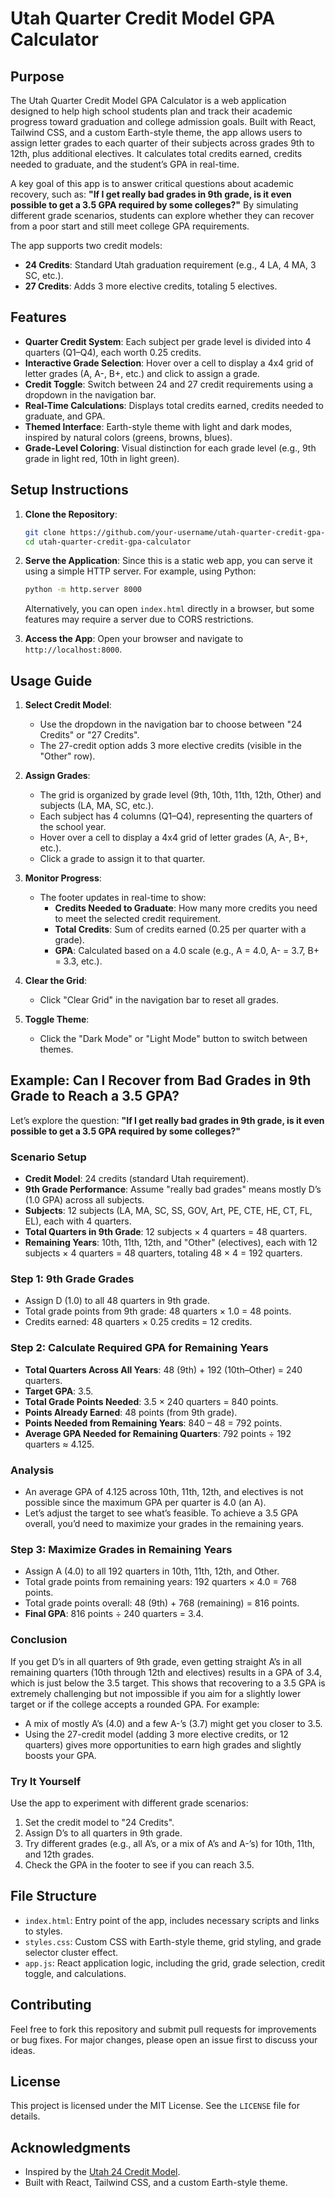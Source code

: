 # Utah Quarter Credit Model GPA Calculator

## Purpose

The Utah Quarter Credit Model GPA Calculator is a web application designed to help high school students plan and track their academic progress toward graduation and college admission goals. Built with React, Tailwind CSS, and a custom Earth-style theme, the app allows users to assign letter grades to each quarter of their subjects across grades 9th to 12th, plus additional electives. It calculates total credits earned, credits needed to graduate, and the student’s GPA in real-time.

A key goal of this app is to answer critical questions about academic recovery, such as: **"If I get really bad grades in 9th grade, is it even possible to get a 3.5 GPA required by some colleges?"** By simulating different grade scenarios, students can explore whether they can recover from a poor start and still meet college GPA requirements.

The app supports two credit models:
- **24 Credits**: Standard Utah graduation requirement (e.g., 4 LA, 4 MA, 3 SC, etc.).
- **27 Credits**: Adds 3 more elective credits, totaling 5 electives.

## Features

- **Quarter Credit System**: Each subject per grade level is divided into 4 quarters (Q1–Q4), each worth 0.25 credits.
- **Interactive Grade Selection**: Hover over a cell to display a 4x4 grid of letter grades (A, A-, B+, etc.) and click to assign a grade.
- **Credit Toggle**: Switch between 24 and 27 credit requirements using a dropdown in the navigation bar.
- **Real-Time Calculations**: Displays total credits earned, credits needed to graduate, and GPA.
- **Themed Interface**: Earth-style theme with light and dark modes, inspired by natural colors (greens, browns, blues).
- **Grade-Level Coloring**: Visual distinction for each grade level (e.g., 9th grade in light red, 10th in light green).

## Setup Instructions

1. **Clone the Repository**:
   ```bash
   git clone https://github.com/your-username/utah-quarter-credit-gpa-calculator.git
   cd utah-quarter-credit-gpa-calculator
   ```

2. **Serve the Application**:
   Since this is a static web app, you can serve it using a simple HTTP server. For example, using Python:
   ```bash
   python -m http.server 8000
   ```
   Alternatively, you can open `index.html` directly in a browser, but some features may require a server due to CORS restrictions.

3. **Access the App**:
   Open your browser and navigate to `http://localhost:8000`.

## Usage Guide

1. **Select Credit Model**:
   - Use the dropdown in the navigation bar to choose between "24 Credits" or "27 Credits".
   - The 27-credit option adds 3 more elective credits (visible in the "Other" row).

2. **Assign Grades**:
   - The grid is organized by grade level (9th, 10th, 11th, 12th, Other) and subjects (LA, MA, SC, etc.).
   - Each subject has 4 columns (Q1–Q4), representing the quarters of the school year.
   - Hover over a cell to display a 4x4 grid of letter grades (A, A-, B+, etc.).
   - Click a grade to assign it to that quarter.

3. **Monitor Progress**:
   - The footer updates in real-time to show:
     - **Credits Needed to Graduate**: How many more credits you need to meet the selected credit requirement.
     - **Total Credits**: Sum of credits earned (0.25 per quarter with a grade).
     - **GPA**: Calculated based on a 4.0 scale (e.g., A = 4.0, A- = 3.7, B+ = 3.3, etc.).

4. **Clear the Grid**:
   - Click "Clear Grid" in the navigation bar to reset all grades.

5. **Toggle Theme**:
   - Click the "Dark Mode" or "Light Mode" button to switch between themes.

## Example: Can I Recover from Bad Grades in 9th Grade to Reach a 3.5 GPA?

Let’s explore the question: **"If I get really bad grades in 9th grade, is it even possible to get a 3.5 GPA required by some colleges?"**

### Scenario Setup
- **Credit Model**: 24 credits (standard Utah requirement).
- **9th Grade Performance**: Assume "really bad grades" means mostly D’s (1.0 GPA) across all subjects.
- **Subjects**: 12 subjects (LA, MA, SC, SS, GOV, Art, PE, CTE, HE, CT, FL, EL), each with 4 quarters.
- **Total Quarters in 9th Grade**: 12 subjects × 4 quarters = 48 quarters.
- **Remaining Years**: 10th, 11th, 12th, and "Other" (electives), each with 12 subjects × 4 quarters = 48 quarters, totaling 48 × 4 = 192 quarters.

### Step 1: 9th Grade Grades
- Assign D (1.0) to all 48 quarters in 9th grade.
- Total grade points from 9th grade: 48 quarters × 1.0 = 48 points.
- Credits earned: 48 quarters × 0.25 credits = 12 credits.

### Step 2: Calculate Required GPA for Remaining Years
- **Total Quarters Across All Years**: 48 (9th) + 192 (10th–Other) = 240 quarters.
- **Target GPA**: 3.5.
- **Total Grade Points Needed**: 3.5 × 240 quarters = 840 points.
- **Points Already Earned**: 48 points (from 9th grade).
- **Points Needed from Remaining Years**: 840 – 48 = 792 points.
- **Average GPA Needed for Remaining Quarters**: 792 points ÷ 192 quarters ≈ 4.125.

### Analysis
- An average GPA of 4.125 across 10th, 11th, 12th, and electives is not possible since the maximum GPA per quarter is 4.0 (an A).
- Let’s adjust the target to see what’s feasible. To achieve a 3.5 GPA overall, you’d need to maximize your grades in the remaining years.

### Step 3: Maximize Grades in Remaining Years
- Assign A (4.0) to all 192 quarters in 10th, 11th, 12th, and Other.
- Total grade points from remaining years: 192 quarters × 4.0 = 768 points.
- Total grade points overall: 48 (9th) + 768 (remaining) = 816 points.
- **Final GPA**: 816 points ÷ 240 quarters = 3.4.

### Conclusion
If you get D’s in all quarters of 9th grade, even getting straight A’s in all remaining quarters (10th through 12th and electives) results in a GPA of 3.4, which is just below the 3.5 target. This shows that recovering to a 3.5 GPA is extremely challenging but not impossible if you aim for a slightly lower target or if the college accepts a rounded GPA. For example:
- A mix of mostly A’s (4.0) and a few A-’s (3.7) might get you closer to 3.5.
- Using the 27-credit model (adding 3 more elective credits, or 12 quarters) gives more opportunities to earn high grades and slightly boosts your GPA.

### Try It Yourself
Use the app to experiment with different grade scenarios:
1. Set the credit model to "24 Credits".
2. Assign D’s to all quarters in 9th grade.
3. Try different grades (e.g., all A’s, or a mix of A’s and A-’s) for 10th, 11th, and 12th grades.
4. Check the GPA in the footer to see if you can reach 3.5.

## File Structure

- `index.html`: Entry point of the app, includes necessary scripts and links to styles.
- `styles.css`: Custom CSS with Earth-style theme, grid styling, and grade selector cluster effect.
- `app.js`: React application logic, including the grid, grade selection, credit toggle, and calculations.

## Contributing

Feel free to fork this repository and submit pull requests for improvements or bug fixes. For major changes, please open an issue first to discuss your ideas.

## License

This project is licensed under the MIT License. See the `LICENSE` file for details.

## Acknowledgments

- Inspired by the [Utah 24 Credit Model](https://kappter.github.io/MrK/Test/mind/web_gpa_24/GPA_Web_02.pde).
- Built with React, Tailwind CSS, and a custom Earth-style theme.